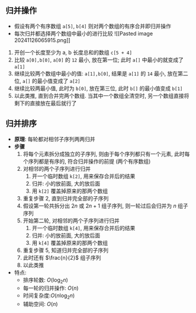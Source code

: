 ## 归并操作
- 假设有两个有序数组 `a[5]`, `b[4]` 则对两个数组的有序合并即归并操作
- 每次归并都选择两个数组中最小的进行比较
![[Pasted image 20241126065915.png]]
1. 开创一个长度至少为 a, b 长度总和的数组 `c[5 + 4]`
2. 比较 `a[0],b[0]`, `a[0]` 的 `12` 最小, 放在第一位; 此时 `a[]` 中最小的就变成了 `a[1]`
3. 继续比较两个数组中最小的值: `a[1],b[0]`, 结果是 `a[1]` 的 `14` 最小, 放在第二位, `a[]` 的最小值变成了 `a[2]`
4. 继续比较两最小值, 此时为 `b[0]`, 放在第三位, 此时 `b[]` 的最小值变成 `b[1]`
5. 以此类推, 直到合并完两个数组. 当其中一个数组全清空时, 另一个数组直接将剩下的直接放在最后就行了
## 归并排序
- **原理**: 每轮都对相邻子序列两两归并
- **步骤**
	1. 将每个元素拆分成独立的子序列, 则由于每个序列都只有一个元素, 此时每个序列都是有序的, 符合归并操作的前提 (两个有序数组)
	2. 对相邻的两个子序列进行归并
		1. 开一个临时数组 `k[2]`, 用来保存合并后的结果
		2. 归并: 小的放前面, 大的放后面
		3. 用 `k[2]` 覆盖掉原来的那两个数组
	3. 重复步骤 2, 直到归并完全部的子序列
	4. 假设第一轮共拆分出 $2n$ 或 $2n+1$ 组子序列, 则一轮过后会归并为 $n$ 组子序列
	5. 开始第二轮, 对相邻的两个子序列进行归并
		1. 开一个临时数组 `k[4]`, 用来保存合并后的结果
		2. 归并: 小的放前面, 大的放后面
		3. 用 `k[4]` 覆盖掉原来的那两个数组
	6. 重复步骤 5, 知道归并完全部的子序列
	7. 此时还有 $\frac{n}{2}$ 组子序列
	8. 以此类推 
- 特点:
	- 排序轮数: $O(\log_{2}n)$
	- 每一轮的归并操作: $O(n)$
	- 时间复杂度:$O(n\log_{2}n)$
	- 辅助空间: $O(n)$